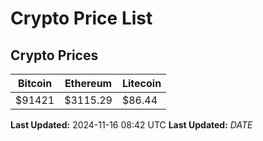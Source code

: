 # Crypto Price List

## Crypto Prices
| Bitcoin | Ethereum | Litecoin |
| ------- | -------- | -------- |
| $91421 | $3115.29 | $86.44 |
**Last Updated:** 2024-11-16 08:42 UTC
**Last Updated:** $DATE$
